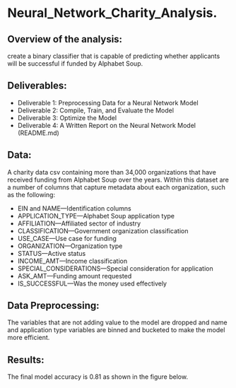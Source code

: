 # Neural_Network_Charity_Analysis.
## Overview of the analysis:
create a binary classifier that is capable of predicting whether applicants will be successful if funded by Alphabet Soup.

## Deliverables:

* Deliverable 1: Preprocessing Data for a Neural Network Model
* Deliverable 2: Compile, Train, and Evaluate the Model
* Deliverable 3: Optimize the Model
* Deliverable 4: A Written Report on the Neural Network Model (README.md)

## Data:
A charity data csv containing more than 34,000 organizations that have received funding from Alphabet Soup over the years. Within this dataset are a number of columns that capture metadata about each organization, such as the following:

* EIN and NAME—Identification columns
* APPLICATION_TYPE—Alphabet Soup application type
* AFFILIATION—Affiliated sector of industry
* CLASSIFICATION—Government organization classification
* USE_CASE—Use case for funding
* ORGANIZATION—Organization type
* STATUS—Active status
* INCOME_AMT—Income classification
* SPECIAL_CONSIDERATIONS—Special consideration for application
* ASK_AMT—Funding amount requested
* IS_SUCCESSFUL—Was the money used effectively

## Data Preprocessing:

The variables that are not adding value to the model are dropped and name and application type variables are binned and bucketed to make the model more efficient.

## Results:

The final model accuracy is 0.81 as shown in the figure below.




